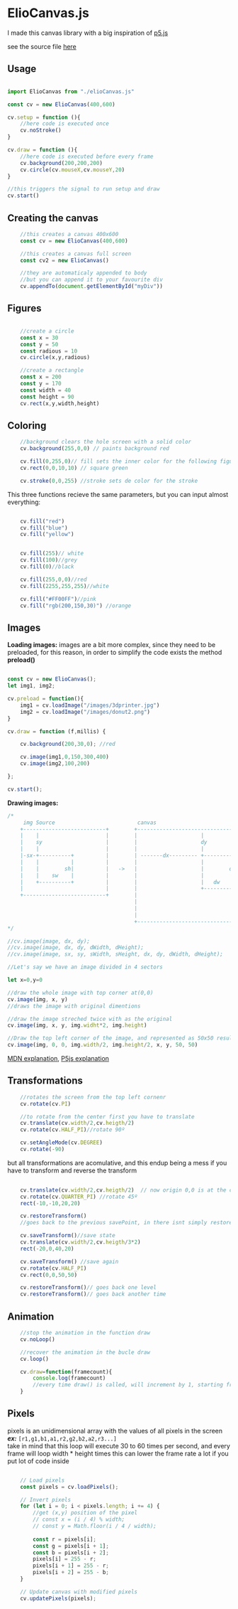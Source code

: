 # ElioCanvas.js

I made this canvas library with a big inspiration of [p5.js](https://p5js.org)

see the source file [here](./eloiCanvas.js)


## Usage

```js

import ElioCanvas from "./elioCanvas.js"

const cv = new ElioCanvas(400,600)

cv.setup = function (){
    //here code is executed once
    cv.noStroke()
}

cv.draw = function (){
    //here code is executed before every frame
    cv.background(200,200,200)
    cv.circle(cv.mouseX,cv.mouseY,20)
}

//this triggers the signal to run setup and draw
cv.start()

```

## Creating the canvas
```js
    //this creates a canvas 400x600
    const cv = new ElioCanvas(400,600)

    //this creates a canvas full screen
    const cv2 = new ElioCanvas()

    //they are automaticaly appended to body
    //but you can append it to your favourite div
    cv.appendTo(document.getElementById("myDiv"))
```

## Figures
```js

    //create a circle
    const x = 30
    const y = 50
    const radious = 10
    cv.circle(x,y,radious)

    //create a rectangle
    const x = 200
    const y = 170
    const width = 40
    const height = 90
    cv.rect(x,y,width,height)

```

## Coloring
```js
    //background clears the hole screen with a solid color
    cv.background(255,0,0) // paints background red

    cv.fill(0,255,0)// fill sets the inner color for the following figures
    cv.rect(0,0,10,10) // square green

    cv.stroke(0,0,255) //stroke sets de color for the stroke


```
This three functions recieve the same parameters, but you can input almost everything:

```js

    cv.fill("red") 
    cv.fill("blue")
    cv.fill("yellow") 


    cv.fill(255)// white
    cv.fill(100)//grey
    cv.fill(0)//black

    cv.fill(255,0,0)//red
    cv.fill(2255,255,255)//white

    cv.fill("#FF00FF")//pink
    cv.fill("rgb(200,150,30)") //orange

```

## Images

**Loading images:** images are a bit more complex, since they need to be preloaded, for this reason, in order to simplify the code exists the method **preload()**

```js

const cv = new ElioCanvas();
let img1, img2;

cv.preload = function(){
    img1 = cv.loadImage("/images/3dprinter.jpg")
    img2 = cv.loadImage("/images/donut2.png")
}

cv.draw = function (f,millis) {

    cv.background(200,30,0); //red

    cv.image(img1,0,150,300,400)
    cv.image(img2,100,200)

};

cv.start();


```

**Drawing images:**

```js
/*
     img Source                          canvas
    +--------------------------+        +------------------------------------------+
    |    |                     |        |                    |                     |
    |    sy                    |        |                    dy                    |
    |    |                     |        |                    |                     |
    |-sx-+----------+          |        | -------dx--------- +----------+          |
    |    |          |          |        |                    |          |          |
    |    |        sh|          |   ->   |                    |        dh|          |
    |    |    sw    |          |        |                    |          |          |
    |    +----------+          |        |                    |   dw     |          |
    |                          |        |                    +----------+          |
    +--------------------------+        |                                          |
                                        |                                          |
                                        |                                          |
                                        |                                          |
                                        +------------------------------------------+
*/

//cv.image(image, dx, dy);
//cv.image(image, dx, dy, dWidth, dHeight);
//cv.image(image, sx, sy, sWidth, sHeight, dx, dy, dWidth, dHeight);

//Let's say we have an image divided in 4 sectors

let x=0,y=0

//draw the whole image with top corner at(0,0)
cv.image(img, x, y)
//draws the image with original dimentions

//draw the image streched twice with as the original
cv.image(img, x, y, img.widht*2, img.height)

//Draw the top left corner of the image, and represented as 50x50 result
cv.image(img, 0, 0, img.width/2, img.height/2, x, y, 50, 50)

```
[MDN explanation](https://developer.mozilla.org/es/docs/Web/API/CanvasRenderingContext2D/drawImage),
[P5js explanation](https://p5js.org/es/reference/#/p5/image)


## Transformations
```js
    //rotates the screen from the top left cornenr
    cv.rotate(cv.PI)

    //to rotate from the center first you have to translate
    cv.translate(cv.width/2,cv.heigth/2)
    cv.rotate(cv.HALF_PI)//rotate 90º

    cv.setAngleMode(cv.DEGREE)
    cv.rotate(-90)


```
but all transformations are acomulative, and this endup being a mess if you have to transform and reverse the transform

```js
    
    cv.translate(cv.width/2,cv.heigth/2)  // now origin 0,0 is at the center
    cv.rotate(cv.QUARTER_PI) //rotate 45º
    rect(-10,-10,20,20)

    cv.restoreTransform() 
    //goes back to the previous savePoint, in there isnt simply restores to the fresh start

    cv.saveTransform()//save state
    cv.translate(cv.width/2,cv.heigth/3*2)
    rect(-20,0,40,20)

    cv.saveTransform() //save again
    cv.rotate(cv.HALF_PI)
    cv.rect(0,0,50,50)

    cv.restoreTransform()// goes back one level
    cv.restoreTransform()// goes back another time 

```

## Animation
```js
    //stop the animation in the function draw
    cv.noLoop()

    //recover the animation in the bucle draw
    cv.loop()

    cv.draw=function(framecount){
        console.log(framecount)
        //every time draw() is called, will increment by 1, starting from 0
    }

```

## Pixels
pixels is an unidimensional array with the values of all pixels in the screen  
***ex:*** `[r1,g1,b1,a1,r2,g2,b2,a2,r3...]`  
take in mind that this loop will execute 30 to 60 times per second, 
and every frame will loop width * height times
this can lower the frame rate a lot if you put lot of code inside
```js

    // Load pixels
    const pixels = cv.loadPixels();

    // Invert pixels
    for (let i = 0; i < pixels.length; i += 4) {
        //get (x,y) position of the pixel
        // const x = (i / 4) % width;
        // const y = Math.floor(i / 4 / width);
        
        const r = pixels[i];
        const g = pixels[i + 1];
        const b = pixels[i + 2];
        pixels[i] = 255 - r;
        pixels[i + 1] = 255 - r;
        pixels[i + 2] = 255 - b;
    }

    // Update canvas with modified pixels
    cv.updatePixels(pixels);

```
